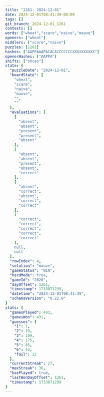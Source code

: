 ```yaml
---
title: "1261: 2024-12-01"
date: 2024-12-01T08:41:39-08:00
tags: []
git_branch: 2024-12-01_1261
contests: []
words: ["wheat","scare","naive","mauve"]
openers: ["wheat"]
middlers: ["scare","naive"]
puzzles: [1261]
hashes: ["AAPPAAAPACACACCCCCCCXXXXXXXXXX"]
openerHashes: ["AAPPA"]
shifts: ["shceo"]
state: {
  "puzzleDate": "2024-12-01",
  "boardState": [
    "wheat",
    "scare",
    "naive",
    "mauve",
    "",
    ""
  ],
  "evaluations": [
    [
      "absent",
      "absent",
      "present",
      "present",
      "absent"
    ],
    [
      "absent",
      "absent",
      "present",
      "absent",
      "correct"
    ],
    [
      "absent",
      "correct",
      "absent",
      "correct",
      "correct"
    ],
    [
      "correct",
      "correct",
      "correct",
      "correct",
      "correct"
    ],
    null,
    null
  ],
  "rowIndex": 4,
  "solution": "mauve",
  "gameStatus": "WIN",
  "hardMode": true,
  "gameId": "2020",
  "dayOffset": 1261,
  "timestamp": 1733071299,
  "datetime": "2024-12-01T08:41:39",
  "schemaVersion": "0.22.0"
}
stats: {
  "gamesPlayed": 443,
  "gamesWon": 431,
  "guesses": {
    "1": 1,
    "2": 19,
    "3": 109,
    "4": 175,
    "5": 85,
    "6": 42,
    "fail": 12
  },
  "currentStreak": 27,
  "maxStreak": 36,
  "hasPlayed": true,
  "lastWonDayOffset": 1261,
  "timestamp": 1733071299
}
---
```

<!-- more -->
